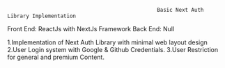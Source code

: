                                                     Basic Next Auth Library Implementation
Front End: ReactJs with NextJs Framework
Back  End: Null

1.Implementation of Next Auth Library with minimal web layout design
2.User Login system with Google & Github Credentials.
3.User Restriction for general and premium Content.
